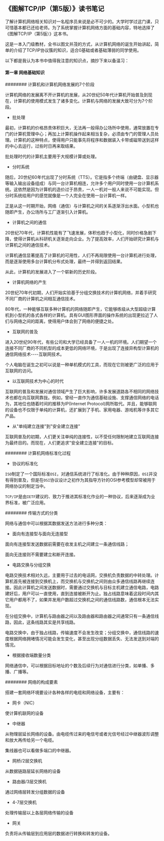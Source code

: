 ## 《图解TCP/IP（第5版）》读书笔记

了解计算机网络相关知识对一名程序员来说是必不可少的。大学时学过这门课，只可惜基本都已还给老师。为了系统掌握计算机网络方面的基础内容，特地选择了《图解TCP/IP（第5版）》这本书。

这是一本入门级教材，全书以图文并茂的方式，从计算机网络的诞生开始讲起，简单的介绍了TCP/IP协议簇的知识，适合0基础或者基础薄弱的同学使用。

以下都是我认为本书中值得我注意的知识点，摘抄下来以备温习：

#### 第一章 网络基础知识

######## 计算机和计算机网络发展的7个阶段

计算机网络的发展离不开计算机的发展，从20世纪50年代计算机开始普及到现在，计算机的使用模式发生了诸多变化。计算机与网络的发展大致可分为7个阶段。

* 批处理

最初，计算机的价格昂贵体积巨大，无法再一般得办公场所中使用，通常放置在专门的计算机管理中心；再加上计算机操作起来相当复杂，必须由专门的管理人员处理。计算机的这种特点，使得用户只能事先将程序和数据装入卡带或磁带送到这样的中心去运行，过些时日再来取结果。

批处理时代的计算机主要用于大规模计算或处理。

* 分时系统

随后，20世纪60年代出现了分时系统（TTS）。它是指多个终端（由键盘、显示器等输入输出设备组成）与同一台计算机相连，允许多个用户同时使用一台计算机系统。这依然是因为计算机的造价过于昂贵，一人一机对一般人来说不可能实现。但分时系统给用户的感觉就像是一个人完全在使用一台计算机一样。

正是从这一时期开始，网络（通信）与计算机之间的关系逐渐浮出水面。小型机也随即产生，办公场所与工厂逐渐引入计算机。

* 计算机之间的通信

20世纪70年代，计算机性能有了飞速发展，体积也趋于小型化，同时价格急剧下降，使得计算机从科研机关逐渐走向企业。为了提高效率，人们开始研究计算机与计算机之间的通信技术。

计算机通信显著提高了计算机的可用性，人们不再局限使用一台计算机进行处理，而是逐渐使用多台计算机分布式处理，最终一并得到返回结果。

从此，计算机的发展进入了一个崭新的历史阶段。


* 计算机网络的产生

20世纪70年代初期，人们开始实验基于分组交换技术的计算机网络，并着手研究不同厂商的计算机之间相互通信技术。

80年代，一种能够互联多种计算机的网络随即产生，它能够练级从大型超级计算机到小型机的各式各样的计算机。具有GUI图形界面的操作系统的出现更拉近了人们与网络之间的距离，使得用户体会到了网络的便捷之处。

* 互联网的普及

进入20世纪90年代，有些公司和大学已经具备了一人一机的环境。人们期望一个连接不同厂商的不同机型的成本更低的网络环境，于是出现了连接异构型计算机的通信网络技术----互联网技术。

个人电脑在诞生之初可以说是一种单机模式的工具，而现在它则被更广泛的应用于互联网的访问。

* 以互联网技术为中心的时代

互联网的普及和发展对通信领域产生了巨大影响，许多发展道路各不相同的网络技术也都在向互联网靠拢。例如，曾经一直作为通信基础设施、支撑通信网络的电话为，其地位也随着时间的推移为IP(Internet Protocol)网所取代。并且，能够联网的设备也不仅限于单纯的计算机，还扩展到了手机、家用电器、游戏机等许多其它产品。

* 从"单纯建立连接"到"安全建立连接"

互联网普及的初期，人们更关注单纯的连接性，以不受任何限制地建立互联网连接为最终目的。而现在，人们更追求"安全建立连接"的目标。


######## 计算机网络标准化过程

* 协议的标准化

`ISO`制定了一个国际标准`OSI`，对通信系统进行了标准化。由于种种原因，`OSI`并没有得到普及，但是在`OSI`协议设计之初作为其指导方针的OSI参考模型却常被用于网络协议的制定当中。

`TCP/IP`是由`IETF`建议的、致力于推进其标准化作业的一种协议，后来逐渐成为业界标准，被广泛应用。

######## 传输方式的分类

网络与通信中可以根据其数据发送方法进行多种分类：

* 面向有连接型与面向无连接型

面向有连接型发送数据前需要在收发主机之间建立一条通信线路；

面向无连接则不需要建立和断开连接。

* 电路交换与分组交换

电路交换技术相对久远，主要用于过去的电话网，交换机负责数据的中转处理。计算机首先被连接到交换机上，而交换机与交换机之间则由众多通信线路再继续连接。因此计算机之间发送数据时，需要通过交换机与目标主机建立通信电路，电路建好后，用户可以一直使用，直到连接被断开为止。独占线路意味着这段时间内其它用户都用不了，如果并发用户数超过交换机之间的通信线路数，通信根本无法实现。

在分组交换中，计算机与路由器之间以及路由器和路由器之间通常只有一条通信线路，因此，这条线路其实是共享线路。

电路交换中，由于独占线路，传输速度不会发生改变；分组交换中，通信线路的速度根据网络拥堵情况可能会发生变化，甚至出现分组数据丢失、无法发送到对端的情况。

* 根据接收端数量分类

网络通信中，可以根据目标地址的个数及后续行为对通信进行分类，如单播、多播、广播等。

######## 网络的构成要素

搭建一套网络环境要设计各种各样的电缆和网络设备，主要有：

* 网卡（NIC）

使计算机联网的设备

* 中继器			
 
 从物理层延长网络的设备。由电缆传过来的电信号或者光信号经过中继器波形调整和放大再传给另一个电缆。

集线器也可以看做多端口的中继器。

* 网桥/2层交换机	

从数据链路层延长网络的设备

* 路由器/3层交换机	

通过网络层转发分组数据的设备

* 4-7层交换机		

处理传输层以上各层网络传输的设备

* 网关				

负责将从传输层到应用层的数据进行转换和转发的设备。


